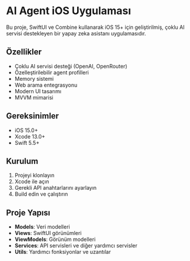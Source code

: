# AI Agent iOS Uygulaması

Bu proje, SwiftUI ve Combine kullanarak iOS 15+ için geliştirilmiş, çoklu AI servisi destekleyen bir yapay zeka asistanı uygulamasıdır.

## Özellikler

- Çoklu AI servisi desteği (OpenAI, OpenRouter)
- Özelleştirilebilir agent profilleri
- Memory sistemi
- Web arama entegrasyonu
- Modern UI tasarımı
- MVVM mimarisi

## Gereksinimler

- iOS 15.0+
- Xcode 13.0+
- Swift 5.5+

## Kurulum

1. Projeyi klonlayın
2. Xcode ile açın
3. Gerekli API anahtarlarını ayarlayın
4. Build edin ve çalıştırın

## Proje Yapısı

- **Models**: Veri modelleri
- **Views**: SwiftUI görünümleri
- **ViewModels**: Görünüm modelleri
- **Services**: API servisleri ve diğer yardımcı servisler
- **Utils**: Yardımcı fonksiyonlar ve uzantılar